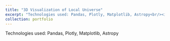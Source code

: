 ```yaml
---
title: "3D Visualization of Local Universe"
excerpt: "Technologies used: Pandas, Plotly, Matplotlib, Astropy<br/><img src='/images/500x300.png'>"
collection: portfolio
---
```


Technologies used: Pandas, Plotly, Matplotlib, Astropy
